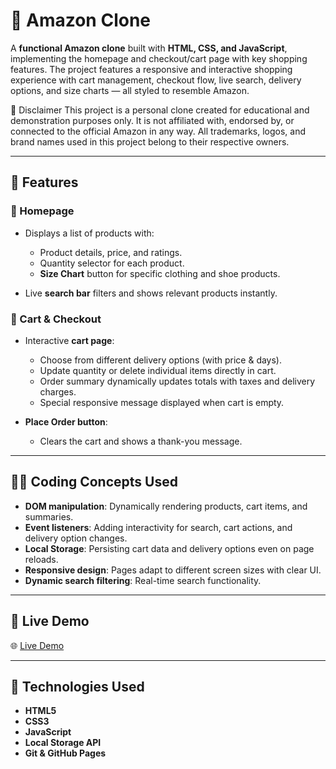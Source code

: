 
# 🛒 Amazon Clone

A **functional Amazon clone** built with **HTML, CSS, and JavaScript**, implementing the homepage and checkout/cart page with key shopping features. The project features a responsive and interactive shopping experience with cart management, checkout flow, live search, delivery options, and size charts — all styled to resemble Amazon.

📄 Disclaimer
This project is a personal clone created for educational and demonstration purposes only.
It is not affiliated with, endorsed by, or connected to the official Amazon in any way.
All trademarks, logos, and brand names used in this project belong to their respective owners.

---

## 🌟 Features

### 📄 Homepage

* Displays a list of products with:

  * Product details, price, and ratings.
  * Quantity selector for each product.
  * **Size Chart** button for specific clothing and shoe products.
* Live **search bar** filters and shows relevant products instantly.

### 🛒 Cart & Checkout

* Interactive **cart page**:

  * Choose from different delivery options (with price & days).
  * Update quantity or delete individual items directly in cart.
  * Order summary dynamically updates totals with taxes and delivery charges.
  * Special responsive message displayed when cart is empty.
* **Place Order button**:

  * Clears the cart and shows a thank-you message.

---

## 🧑‍💻 Coding Concepts Used

* **DOM manipulation**: Dynamically rendering products, cart items, and summaries.
* **Event listeners**: Adding interactivity for search, cart actions, and delivery option changes.
* **Local Storage**: Persisting cart data and delivery options even on page reloads.
* **Responsive design**: Pages adapt to different screen sizes with clear UI.
* **Dynamic search filtering**: Real-time search functionality.

---

## 🚀 Live Demo

🌐 [Live Demo](https://amazon-clone-murex-seven-28.vercel.app/)

---

## 🧪 Technologies Used

* **HTML5**
* **CSS3**
* **JavaScript**
* **Local Storage API**
* **Git & GitHub Pages**
